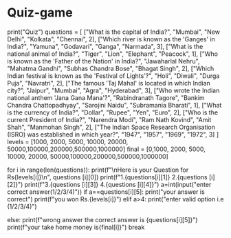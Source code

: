 # Quiz-game
print("Quiz")
questions = [
    ["What is the capital of India?", "Mumbai", "New Delhi", "Kolkata", "Chennai", 2],
    ["Which river is known as the 'Ganges' in India?", "Yamuna", "Godavari", "Ganga", "Narmada", 3],
    ["What is the national animal of India?", "Tiger", "Lion", "Elephant", "Peacock", 1],
    ["Who is known as the 'Father of the Nation' in India?", "Jawaharlal Nehru", "Mahatma Gandhi", "Subhas Chandra Bose", "Bhagat Singh", 2],
    ["Which Indian festival is known as the 'Festival of Lights'?", "Holi", "Diwali", "Durga Puja", "Navratri", 2],
    ["The famous 'Taj Mahal' is located in which Indian city?", "Jaipur", "Mumbai", "Agra", "Hyderabad", 3],
    ["Who wrote the Indian national anthem 'Jana Gana Mana'?", "Rabindranath Tagore", "Bankim Chandra Chattopadhyay", "Sarojini Naidu", "Subramania Bharati", 1],
    ["What is the currency of India?", "Dollar", "Rupee", "Yen", "Euro", 2],
    ["Who is the current President of India?", "Narendra Modi", "Ram Nath Kovind", "Amit Shah", "Manmohan Singh", 2],
    ["The Indian Space Research Organisation (ISRO) was established in which year?", "1947", "1957", "1969", "1972", 3]
]
levels = [1000, 2000, 5000, 10000, 20000, 50000,100000,200000,500000,1000000]
final = [0,1000, 2000, 5000, 10000, 20000, 50000,100000,200000,500000,1000000]


for i in range(len(questions)):
  print(f"\nHere is your Question for Rs{levels[i]}\n", questions [i][0])
  print(f"1.{questions[i][1]}     2.{questions [i][2]}")
  print(f"3.{questions [i][3]}     4.{questions [i][4]}")
  a=int(input("enter correct answer(1/2/3/4)"))
  if a==questions[i][5]:
    print("your answer is correct")
    print(f"you won Rs.{levels[i]}")
  elif a>4:
    print("enter valid option i.e (1/2/3/4)")
   
    
    
  else:
   print(f"wrong answer the correct answer is {questions[i][5]}")
   print(f"your take home money is{final[i]}")
   break






         

  
